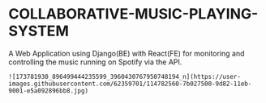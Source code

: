 # COLLABORATIVE-MUSIC-PLAYING-SYSTEM

A Web Application using Django(BE) with React(FE) for monitoring and controlling the music running on Spotify via the API.

    ![173781930_896499444235599_3960430767950748194_n](https://user-images.githubusercontent.com/62359701/114782560-7b027500-9d82-11eb-9001-e5a092896bb8.jpg)
